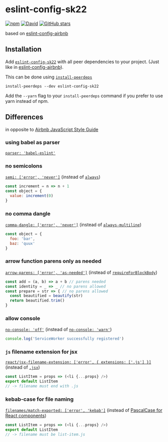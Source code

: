 # eslint-config-sk22

[![npm](https://img.shields.io/npm/v/eslint-config-sk22.svg?label=npm)](https://npmjs.com/package/eslint-config-sk22)
[![David](https://img.shields.io/david/peer/sk22/eslint-config.svg)](https://github.com/sk22/eslint-config)
[![GitHub stars](https://img.shields.io/github/stars/sk22/eslint-config.svg?style=social&label=Star)](https://github.com/sk22/eslint-config)

based on [eslint-config-airbnb](https://www.npmjs.com/package/eslint-config-airbnb)

## Installation

Add [`eslint-config-sk22`](https://npmjs.com/package/eslint-config-sk22)
with all peer dependencies to your project. (Just like in
[eslint-config-airbnb](https://www.npmjs.com/package/eslint-config-airbnb)).

This can be done using [`install-peerdeps`](https://www.npmjs.com/package/install-peerdeps)

```
install-peerdeps --dev eslint-config-sk22
```

Add the `--yarn` flag to your `install-peerdeps` command if you prefer to use
yarn instead of npm.

## Differences
in opposite to [Airbnb JavaScript Style Guide](https://github.com/airbnb/javascript)

### using babel as parser
[`parser: 'babel-eslint'`](https://www.npmjs.com/package/babel-eslint)

### no semicolons
[`semi: ['error', 'never']`](http://eslint.org/docs/rules/semi#never)
(instead of [`always`](https://github.com/airbnb/javascript#semicolons--required))

```javascript
const increment = n => n + 1
const object = {
  value: increment(0)
}
```

### no comma dangle
[`comma-dangle: ['error', 'never']`](http://eslint.org/docs/rules/comma-dangle#never)
(instead of [`always-multiline`](https://github.com/airbnb/javascript#commas--dangling))


```javascript
const object = {
  foo: 'bar',
  baz: 'quux'
}
```

### arrow function parens only as needed
[`arrow-parens: ['error', 'as-needed']`](http://eslint.org/docs/rules/arrow-parens#as-needed)
(instead of [`requireForBlockBody`](https://github.com/airbnb/javascript#arrows--implicit-return))

```javascript
const add = (a, b) => a + b // parens needed
const identity = _ => _ // no parens allowed
const prepare = str => { // no parens allowed
  const beautified = beautify(str)
  return beautified.trim()
}
```

### allow console
[`no-console: 'off'`](http://eslint.org/docs/rules/no-console)
(instead of [`no-console: 'warn'`](https://github.com/airbnb/javascript/blob/772bbb5b7d2f6990e519c3d70539f807257492fe/packages/eslint-config-airbnb-base/rules/errors.js#L25))

```javascript
console.log('ServiceWorker successfully registered')
```

### `js` filename extension for jsx
[`react/jsx-filename-extension: ['error', { extensions: ['.js'] }]`](https://github.com/yannickcr/eslint-plugin-react/blob/master/docs/rules/jsx-filename-extension.md)
(instead of [`.jsx`](https://github.com/airbnb/javascript/tree/master/react#naming))

```javascript
const ListItem = props => (<li {...props} />)
export default ListItem
// -> filename must end with .js
```


### kebab-case for file naming
[`filenames/match-exported: ['error', 'kebab']`](https://github.com/selaux/eslint-plugin-filenames)
(instead of [PascalCase for React components](https://github.com/airbnb/javascript/tree/master/react#naming))

```javascript
const ListItem = props => (<li {...props} />)
export default ListItem
// -> filename must be list-item.js
```
